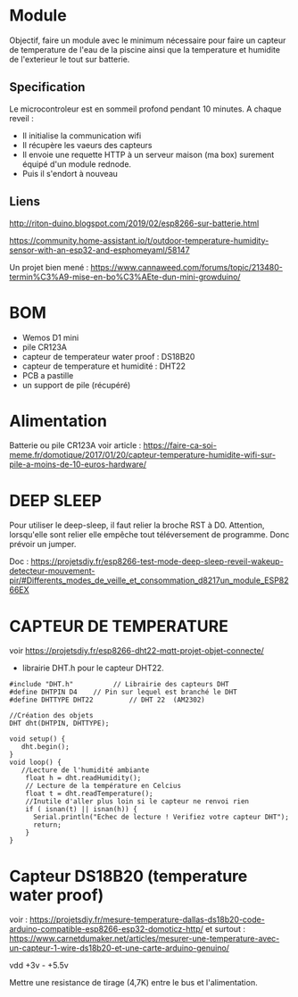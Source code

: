 # Module

Objectif, faire un module avec le minimum nécessaire pour faire un capteur de temperature de l'eau de la piscine ainsi que la temperature et humidite de l'exterieur le tout sur batterie.

## Specification

Le microcontroleur est en sommeil profond pendant 10 minutes.
A chaque reveil : 
- Il initialise la communication wifi
- Il récupère les vaeurs des capteurs 
- Il envoie une requette HTTP à un serveur maison (ma box) surement équipé d'un module rednode.
- Puis il s'endort à nouveau 

## Liens
http://riton-duino.blogspot.com/2019/02/esp8266-sur-batterie.html

https://community.home-assistant.io/t/outdoor-temperature-humidity-sensor-with-an-esp32-and-esphomeyaml/58147

Un projet bien mené : https://www.cannaweed.com/forums/topic/213480-termin%C3%A9-mise-en-bo%C3%AEte-dun-mini-growduino/

# BOM
- Wemos D1 mini
- pile CR123A
- capteur de temperateur water proof : DS18B20
- capteur de temperature et humidité : DHT22
- PCB a pastille
- un support de pile (récupéré)

# Alimentation
Batterie ou pile CR123A
voir article : https://faire-ca-soi-meme.fr/domotique/2017/01/20/capteur-temperature-humidite-wifi-sur-pile-a-moins-de-10-euros-hardware/


# DEEP SLEEP
Pour utiliser le deep-sleep, il faut relier la broche RST à D0.
Attention, lorsqu'elle sont relier elle empêche tout téléversement de programme. Donc prévoir un jumper.

Doc : https://projetsdiy.fr/esp8266-test-mode-deep-sleep-reveil-wakeup-detecteur-mouvement-pir/#Differents_modes_de_veille_et_consommation_d8217un_module_ESP8266EX

# CAPTEUR DE TEMPERATURE
voir https://projetsdiy.fr/esp8266-dht22-mqtt-projet-objet-connecte/

- librairie DHT.h pour le capteur DHT22.
```
#include "DHT.h"          // Librairie des capteurs DHT
#define DHTPIN D4    // Pin sur lequel est branché le DHT
#define DHTTYPE DHT22         // DHT 22  (AM2302)

//Création des objets
DHT dht(DHTPIN, DHTTYPE);

void setup() {
   dht.begin();
}
void loop() {
   //Lecture de l'humidité ambiante
    float h = dht.readHumidity();
    // Lecture de la température en Celcius
    float t = dht.readTemperature();
    //Inutile d'aller plus loin si le capteur ne renvoi rien
    if ( isnan(t) || isnan(h)) {
      Serial.println("Echec de lecture ! Verifiez votre capteur DHT");
      return;
    }
}
```
# Capteur DS18B20 (temperature water proof)
voir : https://projetsdiy.fr/mesure-temperature-dallas-ds18b20-code-arduino-compatible-esp8266-esp32-domoticz-http/
 et surtout : https://www.carnetdumaker.net/articles/mesurer-une-temperature-avec-un-capteur-1-wire-ds18b20-et-une-carte-arduino-genuino/
 
 vdd +3v - +5.5v
 
 Mettre une resistance de tirage (4,7K) entre le bus et l'alimentation.
 
 

